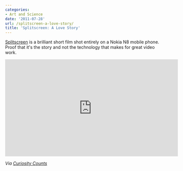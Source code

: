 ```yaml
---
categories:
- Art and Science
date: '2011-07-28'
url: /splitscreen-a-love-story/
title: 'Splitscreen: A Love Story'
---
```


<a href="http://vimeo.com/25451551">Splitscreen</a> is a brilliant short film shot entirely on a Nokia N8 mobile phone. Proof that it's the story and not the technology that makes for great video work.

<div class="fluid-vids"><iframe class="alignc" src="https://player.vimeo.com/video/25451551" width="560" height="315" frameborder="0"></iframe></div>

<em>Via <a href="http://curiositycounts.com/post/7035586944/splitscreen-a-love-story-lovely-short-film-shot">Curiosity Counts</a></em>